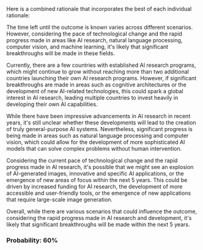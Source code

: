 Here is a combined rationale that incorporates the best of each individual rationale:

The time left until the outcome is known varies across different scenarios. However, considering the pace of technological change and the rapid progress made in areas like AI research, natural language processing, computer vision, and machine learning, it's likely that significant breakthroughs will be made in these fields.

Currently, there are a few countries with established AI research programs, which might continue to grow without reaching more than two additional countries launching their own AI research programs. However, if significant breakthroughs are made in areas such as cognitive architectures or the development of new AI-related technologies, this could spark a global interest in AI research, leading multiple countries to invest heavily in developing their own AI capabilities.

While there have been impressive advancements in AI research in recent years, it's still unclear whether these developments will lead to the creation of truly general-purpose AI systems. Nevertheless, significant progress is being made in areas such as natural language processing and computer vision, which could allow for the development of more sophisticated AI models that can solve complex problems without human intervention.

Considering the current pace of technological change and the rapid progress made in AI research, it's possible that we might see an explosion of AI-generated images, innovative and specific AI applications, or the emergence of new areas of focus within the next 5 years. This could be driven by increased funding for AI research, the development of more accessible and user-friendly tools, or the emergence of new applications that require large-scale image generation.

Overall, while there are various scenarios that could influence the outcome, considering the rapid progress made in AI research and development, it's likely that significant breakthroughs will be made within the next 5 years.

### Probability: 60%
